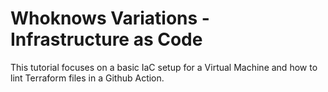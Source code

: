 # Whoknows Variations - Infrastructure as Code

This tutorial focuses on a basic IaC setup for a Virtual Machine and how to lint Terraform files in a Github Action.
